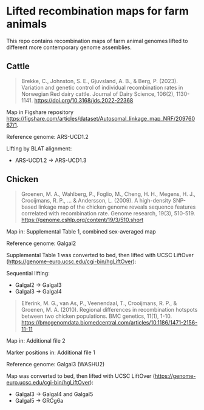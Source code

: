 # Lifted recombination maps for farm animals


This repo contains recombination maps of farm animal genomes lifted to different
more contemporary genome assemblies.


## Cattle

> Brekke, C., Johnston, S. E., Gjuvsland, A. B., & Berg, P. (2023). Variation and genetic control of individual recombination rates in Norwegian Red dairy cattle. Journal of Dairy Science, 106(2), 1130-1141. https://doi.org/10.3168/jds.2022-22368

Map in Figshare repository https://figshare.com/articles/dataset/Autosomal_linkage_map_NRF/20976067/1.

Reference genome: ARS-UCD1.2

Lifting by BLAT alignment:

* ARS-UCD1.2 -> ARS-UCD1.3



## Chicken

> Groenen, M. A., Wahlberg, P., Foglio, M., Cheng, H. H., Megens, H. J., Crooijmans, R. P., ... & Andersson, L. (2009). A high-density SNP-based linkage map of the chicken genome reveals sequence features correlated with recombination rate. Genome research, 19(3), 510-519. https://genome.cshlp.org/content/19/3/510.short

Map in: Supplemental Table 1, combined sex-averaged map

Reference genome: Galgal2

Supplemental Table 1 was converted to bed, then lifted with UCSC LiftOver (https://genome-euro.ucsc.edu/cgi-bin/hgLiftOver):

Sequential lifting:

* Galgal2 -> Galgal3
* Galgal3 -> Galgal4


> Elferink, M. G., van As, P., Veenendaal, T., Crooijmans, R. P., & Groenen, M. A. (2010). Regional differences in recombination hotspots between two chicken populations. BMC genetics, 11(1), 1-10. https://bmcgenomdata.biomedcentral.com/articles/10.1186/1471-2156-11-11

Map in: Additional file 2

Marker positions in: Additional file 1

Reference genome: Galgal3 (WASHU2)

Map was converted to bed, then lifted with UCSC LiftOver
(https://genome-euro.ucsc.edu/cgi-bin/hgLiftOver):

* Galgal3 -> Galgal4 and Galgal5
* Galgal5 -> GRCg6a